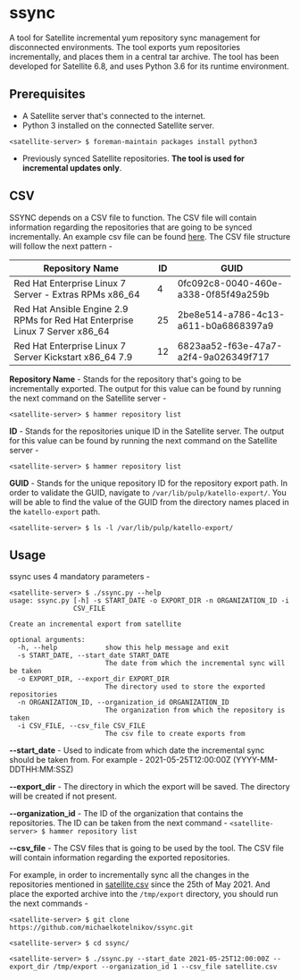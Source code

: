 # ssync
A tool for Satellite incremental yum repository sync management for disconnected environments. The tool exports yum repositories incrementally, and places them in a central tar archive. The tool has been developed for Satellite 6.8, and uses Python 3.6 for its runtime environment.

## Prerequisites

* A Satellite server that's connected to the internet.
* Python 3 installed on the connected Satellite server.

```
<satellite-server> $ foreman-maintain packages install python3
```

* Previously synced Satellite repositories. **The tool is used for incremental updates only**.

## CSV

SSYNC depends on a CSV file to function. The CSV file will contain information regarding the repositories that are going to be synced incrementally. An example csv file can be found [here](.satellite.csv). The CSV file structure will follow the next pattern -

Repository Name | ID | GUID
--------------- | -- | ----
Red Hat Enterprise Linux 7 Server - Extras RPMs x86_64 | 4 | 0fc092c8-0040-460e-a338-0f85f49a259b
Red Hat Ansible Engine 2.9 RPMs for Red Hat Enterprise Linux 7 Server x86_64 | 25 | 2be8e514-a786-4c13-a611-b0a6868397a9
Red Hat Enterprise Linux 7 Server Kickstart x86_64 7.9 | 12 | 6823aa52-f63e-47a7-a2f4-9a026349f717

 **Repository Name** - Stands for the repository that's going to be incrementally exported. The output for this value can be found by running the next command on the Satellite server -

 ```
<satellite-server> $ hammer repository list
 ```

 **ID** - Stands for the repositories unique ID in the Satellite server. The output for this value can be found by running the next command on the Satellite server -

 ```
<satellite-server> $ hammer repository list
 ```

 **GUID** - Stands for the unique repository ID for the repository export path. In order to validate the GUID, navigate to `/var/lib/pulp/katello-export/`. You will be able to find the value of the GUID from the directory names placed in the `katello-export` path.

 ```
<satellite-server> $ ls -l /var/lib/pulp/katello-export/
 ```

 ## Usage
ssync uses 4 mandatory parameters -

```
<satellite-server> $ ./ssync.py --help
usage: ssync.py [-h] -s START_DATE -o EXPORT_DIR -n ORGANIZATION_ID -i
                CSV_FILE

Create an incremental export from satellite

optional arguments:
  -h, --help            show this help message and exit
  -s START_DATE, --start_date START_DATE
                        The date from which the incremental sync will be taken
  -o EXPORT_DIR, --export_dir EXPORT_DIR
                        The directory used to store the exported repositories
  -n ORGANIZATION_ID, --organization_id ORGANIZATION_ID
                        The organization from which the repository is taken
  -i CSV_FILE, --csv_file CSV_FILE
                        The csv file to create exports from
```

**--start_date** - Used to indicate from which date the incremental sync should be taken from. For example - 2021-05-25T12:00:00Z (YYYY-MM-DDTHH:MM:SSZ)

**--export_dir** - The directory in which the export will be saved. The directory will be created if not present.

**--organization_id** - The ID of the organization that contains the repositories. The ID can be taken from the next command - `<satellite-server> $ hammer repository list`

**--csv_file** - The CSV files that is going to be used by the tool. The CSV file will contain information regarding the exported repositories.

For example, in order to incrementally sync all the changes in the repositories mentioned in [satellite.csv](./satellite.csv) since the 25th of May 2021. And place the exported archive into the `/tmp/export` directory, you should run the next commands -

```
<satellite-server> $ git clone https://github.com/michaelkotelnikov/ssync.git

<satellite-server> $ cd ssync/

<satellite-server> $ ./ssync.py --start_date 2021-05-25T12:00:00Z --export_dir /tmp/export --organization_id 1 --csv_file satellite.csv
```